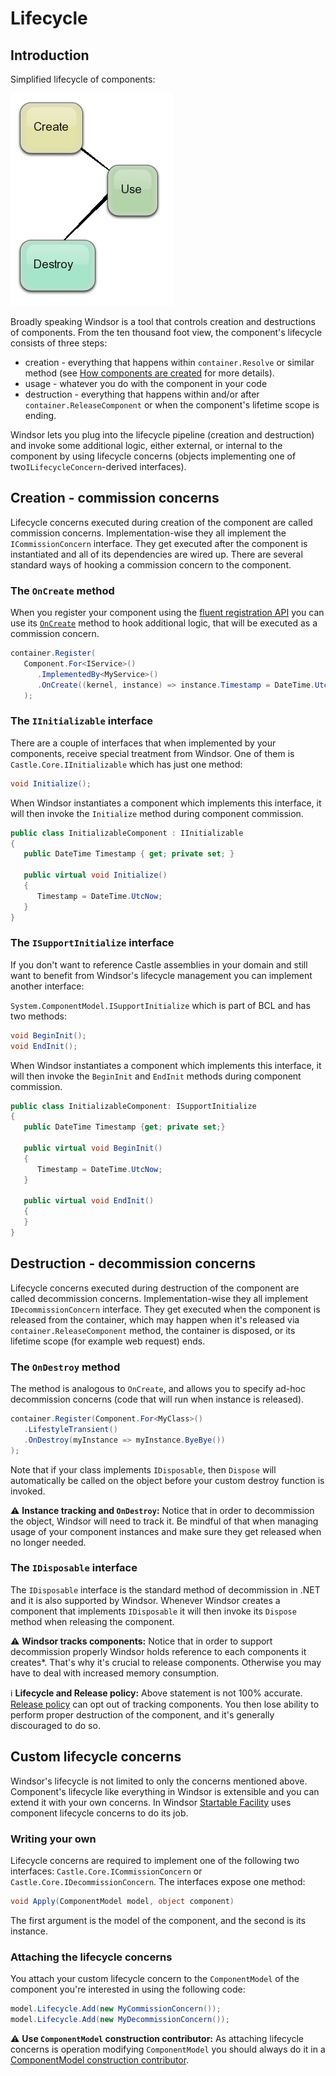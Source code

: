 # Lifecycle

## Introduction

Simplified lifecycle of components:

![](images/lifecycle-simplified.png)

Broadly speaking Windsor is a tool that controls creation and destructions of components. From the ten thousand foot view, the component's lifecycle consists of three steps:

* creation - everything that happens within `container.Resolve` or similar method (see [How components are created](how-components-are-created.md) for more details).
* usage - whatever you do with the component in your code
* destruction - everything that happens within and/or after `container.ReleaseComponent` or when the component's lifetime scope is ending.

Windsor lets you plug into the lifecycle pipeline (creation and destruction) and invoke some additional logic, either external, or internal to the component by using lifecycle concerns (objects implementing one of two`ILifecycleConcern`-derived interfaces).

## Creation - commission concerns

Lifecycle concerns executed during creation of the component are called commission concerns. Implementation-wise they all implement the `ICommissionConcern` interface. They get executed after the component is instantiated and all of its dependencies are wired up. There are several standard ways of hooking a commission concern to the component.

### The `OnCreate` method

When you register your component using the [fluent registration API](fluent-registration-api.md) you can use its [`OnCreate`](fluent-registration-api.md#oncreate) method to hook additional logic, that will be executed as a commission concern.

```csharp
container.Register(
   Component.For<IService>()
      .ImplementedBy<MyService>()
      .OnCreate((kernel, instance) => instance.Timestamp = DateTime.UtcNow)
   );
```

### The `IInitializable` interface

There are a couple of interfaces that when implemented by your components, receive special treatment from Windsor.
One of them is `Castle.Core.IInitializable` which has just one method:

```csharp
void Initialize();
```

When Windsor instantiates a component which implements this interface, it will then invoke the `Initialize` method during component commission.

```csharp
public class InitializableComponent : IInitializable
{
   public DateTime Timestamp { get; private set; }

   public virtual void Initialize()
   {
      Timestamp = DateTime.UtcNow;
   }
}
```

### The `ISupportInitialize` interface

If you don't want to reference Castle assemblies in your domain and still want to benefit from Windsor's lifecycle management you can implement another interface:

`System.ComponentModel.ISupportInitialize` which is part of BCL and has two methods:

```csharp
void BeginInit();
void EndInit();
```

When Windsor instantiates a component which implements this interface, it will then invoke the `BeginInit` and `EndInit` methods during component commission.

```csharp
public class InitializableComponent: ISupportInitialize
{
   public DateTime Timestamp {get; private set;}

   public virtual void BeginInit()
   {
      Timestamp = DateTime.UtcNow;
   }

   public virtual void EndInit()
   {
   }
}
```

## Destruction - decommission concerns

Lifecycle concerns executed during destruction of the component are called decommission concerns. Implementation-wise they all implement `IDecommissionConcern` interface. They get executed when the component is released from the container, which may happen when it's released via `container.ReleaseComponent` method, the container is disposed, or its lifetime scope (for example web request) ends.

### The `OnDestroy` method

The method is analogous to `OnCreate`, and allows you to specify ad-hoc decommission concerns (code that will run when instance is released).

```csharp
container.Register(Component.For<MyClass>()
   .LifestyleTransient()
   .OnDestroy(myInstance => myInstance.ByeBye())
);
```

Note that if your class implements `IDisposable`, then `Dispose` will automatically be called on the object before your custom destroy function is invoked.

:warning: **Instance tracking and `OnDestroy`:** Notice that in order to decommission the object, Windsor will need to track it. Be mindful of that when managing usage of your component instances and make sure they get released when no longer needed.

### The `IDisposable` interface

The `IDisposable` interface is the standard method of decommission in .NET and it is also supported by Windsor. Whenever Windsor creates a component that implements `IDisposable` it will then invoke its `Dispose` method when releasing the component.

:warning: **Windsor tracks components:** Notice that in order to support decommission properly Windsor holds reference to each components it creates*. That's why it's crucial to release components. Otherwise you may have to deal with increased memory consumption.

:information_source: **Lifecycle and Release policy:** Above statement is not 100% accurate. [Release policy](release-policy.md) can opt out of tracking components. You then lose ability to perform proper destruction of the component, and it's generally discouraged to do so.

## Custom lifecycle concerns

Windsor's lifecycle is not limited to only the concerns mentioned above. Component's lifecycle like everything in Windsor is extensible and you can extend it with your own concerns. In Windsor [Startable Facility](startable-facility.md) uses component lifecycle concerns to do its job.

### Writing your own

Lifecycle concerns are required to implement one of the following two interfaces: `Castle.Core.ICommissionConcern` or `Castle.Core.IDecommissionConcern`. The interfaces expose one method:

```csharp
void Apply(ComponentModel model, object component)
```

The first argument is the model of the component, and the second is its instance.

### Attaching the lifecycle concerns

You attach your custom lifecycle concern to the `ComponentModel` of the component you're interested in using the following code:

```csharp
model.Lifecycle.Add(new MyCommissionConcern());
model.Lifecycle.Add(new MyDecommissionConcern());
```

:warning: **Use `ComponentModel` construction contributor:** As attaching lifecycle concerns is operation modifying `ComponentModel` you should always do it in a [ComponentModel construction contributor](componentmodel-construction-contributors.md).
